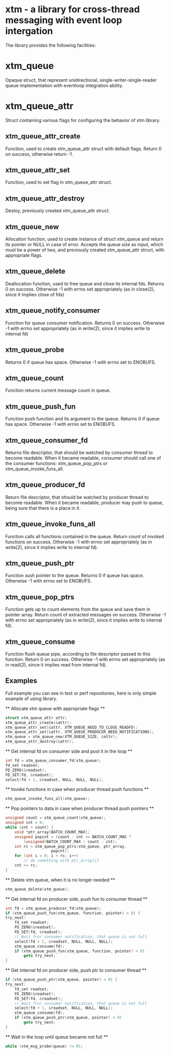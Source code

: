 # xtm - a library for cross-thread messaging with event loop intergation

The library provides the following facilities:

# xtm_queue

Opaque struct, that represent unidirectional, single-writer-single-reader queue
implementation with eventloop integration ability.

# xtm_queue_attr

Struct containing various flags for configuring the behavior of xtm library.

## xtm_queue_attr_create

Function, used to create xtm_queue_attr struct with default flags.
Return 0 on success, otherwise return -1.

## xtm_queue_attr_set
Function, used to set flag in xtm_queue_attr struct.

## xtm_queue_attr_destroy
Destoy, previously created xtm_queue_attr struct.

## xtm_queue_new

Allocation function, used to create instance of struct xtm_queue and return
its pointer or NULL in case of error. Accepts the queue size as input, which
must be a power of two, and previously created xtm_queue_attr struct, with
appropriate flags.

## xtm_queue_delete

Deallocation function, used to free queue and close its internal fds.
Returns 0 on success. Otherwise -1 with errno set appropriately (as in
close(2), since it implies close of fds)

## xtm_queue_notify_consumer

Function for queue consumer notification.
Returns 0 on success. Otherwise -1 with errno set appropriately (as in
write(2), since it implies write to internal fd)

## xtm_queue_probe

Returns 0 if queue has space. Otherwise -1 with errno set to ENOBUFS.

## xtm_queue_count

Function returns current message count in queue.

## xtm_queue_push_fun

Function push function and its argument to the queue.
Returns 0 if queue has space. Otherwise -1 with errno set to ENOBUFS.

## xtm_queue_consumer_fd

Returns file descriptor, that should be watched by consumer thread to
become readable. When it became readable, consumer should call one of
the consumer functions: xtm_queue_pop_ptrs or xtm_queue_invoke_funs_all.

## xtm_queue_producer_fd
Return file descriptor, that should be watched by producer thread to
become readable. When it became readable, producer may push to queue,
being sure that there is a place in it.

## xtm_queue_invoke_funs_all

Function calls all functions contained in the queue.
Return count of invoked functions on success. Otherwise -1 with errno set
appropriately (as in write(2), since it implies write to internal fd).

## xtm_queue_push_ptr

Function зush pointer to the queue.
Returns 0 if queue has space. Otherwise -1 with errno set to ENOBUFS.

## xtm_queue_pop_ptrs

Function gets up to count elements from the queue and save them in pointer array.
Return count of extracted messages on success. Otherwise -1 with errno set
appropriately (as in write(2), since it implies write to internal fd).

## xtm_queue_consume

Function flush queue pipe, according to file descriptor passed to this function.
Return 0 on success. Otherwise -1 with errno set appropriately (as in read(2),
since it implies read from internal fd).

Examples
--------

Full example you can see in test or perf repositories, here is only simple
example of using library.

** Allocate xtm queue with appropriate flags **

```c
struct xtm_queue_attr attr;
xtm_queue_attr_create(&attr);
xtm_queue_attr_set(&attr, XTM_QUEUE_NEED_TO_CLOSE_READFD);
xtm_queue_attr_set(&attr, XTM_QUEUE_PRODUCER_NEED_NOTIFICATIONS);
xtm_queue = xtm_queue_new(XTM_QUEUE_SIZE, &attr);
xtm_queue_attr_destroy(&attr);
```

** Get internal fd on consumer side and pool it in the loop **

```c
int fd = xtm_queue_consumer_fd(xtm_queue);
fd_set readset;
FD_ZERO(&readset);
FD_SET(fd, &readset);
select(fd + 1, &readset, NULL, NULL, NULL);
```

** Invoke functions in case when producer thread push functions **

```c
xtm_queue_invoke_funs_all(xtm_queue);
```

** Pop pointers to data in case when producer thread push pointers **

```c
unsigned count = xtm_queue_count(xtm_queue);
unsigned cnt = 0;
while (cnt < count) {
	void *ptr_array[BATCH_COUNT_MAX];
	unsigned popcnt = (count - cnt >= BATCH_COUNT_MAX ?
		(unsigned)BATCH_COUNT_MAX : count - cnt);
	int rc = xtm_queue_pop_ptrs(xtm_queue, ptr_array,
				    popcnt);
	for (int i = 0; i < rc; i++)
		// do something with ptr_array[i]
	cnt += rc;
}
```

** Delete xtm queue, when it is no longer needed **

```c
xtm_queue_delete(xtm_queue);
```

** Get internal fd on producer side, push fun to consumer thread **

```c
int fd = xtm_queue_producer_fd(xtm_queue);
if (xtm_queue_push_fun(xtm_queue, function, pointer) < 0) {
try_next:
	fd_set readset;
	FD_ZERO(&readset);
	FD_SET(fd, &readset);
	// Wait fror consumer notification, that queue is not full
	select(fd + 1, &readset, NULL, NULL, NULL);
	xtm_queue_consume(fd);
	if (xtm_queue_push_fun(xtm_queue, function, pointer) < 0)
		goto try_next;
}
```

** Get internal fd on producer side, push ptr to consumer thread **

```c
if (xtm_queue_push_ptr(xtm_queue, pointer) < 0) {
try_next:
	fd_set readset;
	FD_ZERO(&readset);
	FD_SET(fd, &readset);
	// Wait fror consumer notification, that queue is not full
	select(fd + 1, &readset, NULL, NULL, NULL);
	xtm_queue_consume(fd);
	if (xtm_queue_push_ptr(xtm_queue, pointer) < 0)
		goto try_next;
}
```

** Wait in the loop until queue became not full **

```c
while (xtm_msg_probe(queue) != 0);
```
